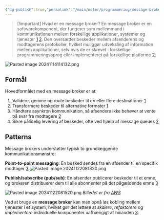 ```yaml
---
{"dg-publish":true,"permalink":"/main/noter/programmering/message-brokers/","dgHomeLink":"false","dgShowBacklinks":"false","dgShowLocalGraph":"false","dgShowFileTree":"false","dgEnableSearch":"false","dgShowToc":"false","created":"2024-11-13T08:04:32.981+01:00"}
---
```



> [!important] Hvad er en message broker?
> En message broker er en softwarekomponent, der fungerer som mellemmand i kommunikationen mellem forskellige applikationer, systemer og tjenester [1](https://en.wikipedia.org/wiki/Message_broker) [2](https://www.ibm.com/topics/message-brokers). Den oversætter beskeder mellem afsenderens og modtagerens protokoller, hvilket muliggør udveksling af information mellem applikationer, selv hvis de er skrevet i forskellige programmeringssprog eller implementeret på forskellige platforme [2](https://www.ibm.com/topics/message-brokers).

![Pasted image 20241114114132.png](/img/user/Resource/98_Images/Pasted%20image%2020241114114132.png)

## Formål
Hovedformålet med en message broker er at:

1. Validere, gemme og route beskeder til en eller flere destinationer [1](https://en.wikipedia.org/wiki/Message_broker)
2. Transformere beskeder til alternative formater [1](https://en.wikipedia.org/wiki/Message_broker)
3. Håndtere asynkron kommunikation, så afsendere ikke behøver at vente på svar fra modtagere [2](https://www.ibm.com/topics/message-brokers)
4. Sikre pålidelig levering af beskeder, ofte ved hjælp af message queues [2](https://www.ibm.com/topics/message-brokers)

## Patterns
Message brokers understøtter typisk to grundlæggende kommunikationsmønstre:

**Point-to-point messaging**: En besked sendes fra en afsender til en specifik modtager [3](https://www.bigtech.coach/system-components/what-is-a-message-broker)
![Pasted image 20241122081320.png](/img/user/Main/Images/Pasted%20image%2020241122081320.png)

**Publish/subscribe (pub/sub)**: En afsender publicerer beskeder til et emne, og brokeren distribuerer dem til alle abonnenter på det pågældende emne [3](https://www.bigtech.coach/system-components/what-is-a-message-broker)

![Pasted image 20241122081520.png](/img/user/Main/Images/Pasted%20image%2020241122081520.png)
*Billedet er fra [AWS](https://aws.amazon.com/what-is/pub-sub-messaging/)*

Ved at bruge en **message broker** kan man opnå løs kobling mellem tjenester i et system, hvilket gør det lettere at *skalere*, *refaktorere* og *implementere* individuelle komponenter uafhængigt af hinanden [3](https://www.bigtech.coach/system-components/what-is-a-message-broker).